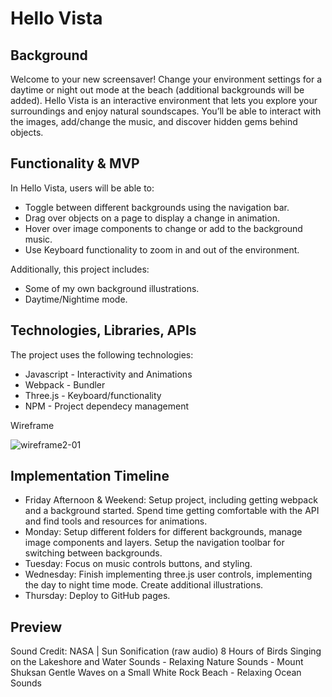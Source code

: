 # Hello Vista

## Background

Welcome to your new screensaver! Change your environment settings for a daytime or night out mode at the beach (additional backgrounds will be added). Hello Vista is an interactive environment that lets you explore your surroundings and enjoy natural soundscapes. You’ll be able to interact with the images, add/change the music, and discover hidden gems behind objects.

## Functionality & MVP

In Hello Vista, users will be able to:

* Toggle between different backgrounds using the navigation bar.
* Drag over objects on a page to display a change in animation.
* Hover over image components to change or add to the background music.
* Use Keyboard functionality to zoom in and out of the environment.

Additionally, this project includes:

* Some of my own background illustrations.
* Daytime/Nightime mode.

## Technologies, Libraries, APIs

The project uses the following technologies:
* Javascript - Interactivity and Animations
* Webpack - Bundler
* Three.js - Keyboard/functionality
* NPM - Project dependecy management 

Wireframe

![wireframe2-01](https://user-images.githubusercontent.com/73863913/170695999-7069975d-8972-4872-80ac-f35427e5208a.jpg)


## Implementation Timeline

* Friday Afternoon & Weekend: Setup project, including getting webpack and a background started. Spend time getting comfortable with the API and find tools and resources for animations.
* Monday: Setup different folders for different backgrounds, manage image components and layers. Setup the navigation toolbar for switching between backgrounds.
* Tuesday: Focus on music controls buttons, and styling.
* Wednesday: Finish implementing three.js user controls, implementing the day to night time mode. Create additional illustrations.
* Thursday: Deploy to GitHub pages.

## Preview
Sound Credit: 
NASA | Sun Sonification (raw audio)
8 Hours of Birds Singing on the Lakeshore and Water Sounds - Relaxing Nature Sounds - Mount Shuksan
Gentle Waves on a Small White Rock Beach - Relaxing Ocean Sounds
